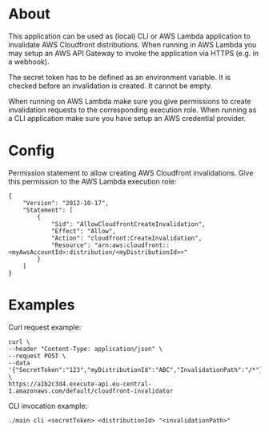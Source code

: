 # About
This application can be used as (local) CLI or AWS Lambda application to invalidate
AWS Cloudfront distributions. When running in AWS Lambda you may setup
an AWS API Gateway to invoke the application via HTTPS (e.g. in a webhook).

The secret token has to be defined as an environment variable. It is checked
before an invalidation is created. It cannot be empty.

When running on AWS Lambda make sure you give permissions to create
invalidation requests to the corresponding execution role. When running
as a CLI application make sure  you have setup an AWS credential provider.

# Config
Permission statement to allow creating AWS Cloudfront invalidations. Give this
permission to the AWS Lambda execution role:
```
{
    "Version": "2012-10-17",
    "Statement": [
        {
            "Sid": "AllowCloudfrontCreateInvalidation",
            "Effect": "Allow",
            "Action": "cloudfront:CreateInvalidation",
            "Resource": "arn:aws:cloudfront::<myAwsAccountId>:distribution/<myDistributionId>>"
        }
    ]
}
```

# Examples
Curl request example:
```
curl \
--header "Content-Type: application/json" \
--request POST \
--data '{"SecretToken":"123","myDistributionId":"ABC","InvalidationPath":"/*"}' \
https://a1b2c3d4.execute-api.eu-central-1.amazonaws.com/default/cloudfront-invalidator
```

CLI invocation example:
```
./main cli <secretToken> <distributionId> "<invalidationPath>"
```
